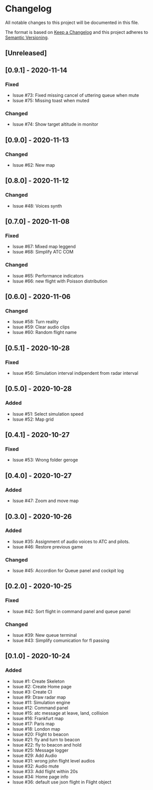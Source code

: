 # Changelog

All notable changes to this project will be documented in this file.

The format is based on [Keep a Changelog](http://keepachangelog.com/en/1.0.0/)
and this project adheres to [Semantic Versioning](http://semver.org/spec/v2.0.0.html).

## [Unreleased]

## [0.9.1] - 2020-11-14

### Fixed

- Issue #73: Fixed missing cancel of uttering queue when mute
- Issue #75: Missing toast when muted

### Changed

- Issue #74: Show target altitude in monitor

## [0.9.0] - 2020-11-13

### Changed

- Issue #62: New map

## [0.8.0] - 2020-11-12

### Changed

- Issue #48: Voices synth

## [0.7.0] - 2020-11-08

### Fixed

- Issue #67: Mixed map leggend
- Issue #68: Simplify ATC COM

### Changed

- Issue #65: Performance indicators
- Issue #66: new flight with Poisson distribution

## [0.6.0] - 2020-11-06

### Changed

- Issue #58: Turn reality
- Issue #59: Clear audio clips
- Issue #60: Random flight name

## [0.5.1] - 2020-10-28

### Fixed

- Issue #56: Simulation interval indipendent from radar interval

## [0.5.0] - 2020-10-28

### Added

- Issue #51: Select simulation speed
- Issue #52: Map grid

## [0.4.1] - 2020-10-27

### Fixed

- Issue #53: Wrong folder geroge

## [0.4.0] - 2020-10-27

### Added

- Issue #47: Zoom and move map

## [0.3.0] - 2020-10-26

### Added

- Issue #35: Assignment of audio voices to ATC and pilots.
- Issue #46: Restore previous game

### Changed

- Issue #45: Accordion for Queue panel and cockpit log

## [0.2.0] - 2020-10-25

### Fixed

- Issue #42: Sort flight in command panel and queue panel

### Changed

- Issue #39: New queue terminal
- Issue #43: Simplify comunication for fl passing

## [0.1.0] - 2020-10-24

### Added

- Issue #1: Create Skeleton
- Issue #2: Create Home page
- Issue #3: Create CI
- Issue #9: Draw radar map
- Issue #11: Simulation engine
- Issue #12: Command panel
- Issue #15: atc message at leave, land, collision
- Issue #16: Frankfurt map
- Issue #17: Paris map
- Issue #18: London map
- Issue #20: Flight to beacon
- Issue #21: fly and turn to beacon
- Issue #22: fly to beacon and hold
- Issue #25: Message logger
- Issue #29: Add Audio
- Issue #31: wrong john flight level audios
- Issue #32: Audio mute
- Issue #33: Add flight within 20s
- Issue #34: Home page info
- Issue #36: default use json flight in Flight object
